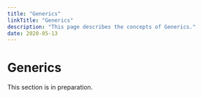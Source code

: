 ```yaml
---
title: "Generics"
linkTitle: "Generics"
description: "This page describes the concepts of Generics."
date: 2020-05-13
---
```


# Generics

This section is in preparation.

